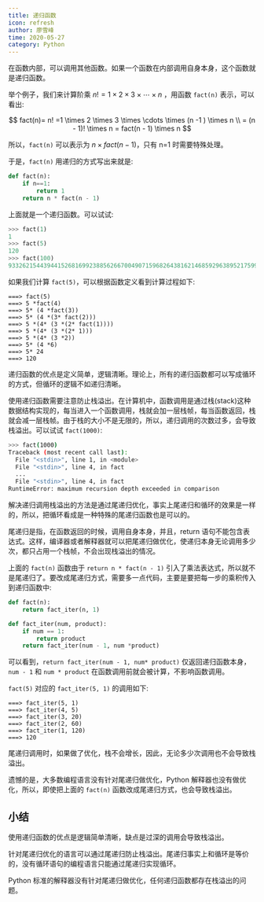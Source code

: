 ```yaml
---
title: 递归函数
icon: refresh
author: 廖雪峰
time: 2020-05-27
category: Python
---
```


在函数内部，可以调用其他函数。如果一个函数在内部调用自身本身，这个函数就是递归函数。

<!-- more -->

举个例子，我们来计算阶乘 $n! = 1 \times 2 \times 3 \times \cdots \times n$ ，用函数 `fact(n)` 表示，可以看出:

$$
fact(n)= n! =1 \times 2 \times 3 \times \cdots \times (n -1 ) \times n \\
= (n - 1)! \times n = fact(n - 1) \times n
$$

所以，`fact(n)` 可以表示为 $n \times fact(n-1)$，只有 n=1 时需要特殊处理。

于是，`fact(n)` 用递归的方式写出来就是:

```py
def fact(n):
    if n==1:
        return 1
    return n * fact(n - 1)
```

上面就是一个递归函数。可以试试:

```py
>>> fact(1)
1
>>> fact(5)
120
>>> fact(100)
93326215443944152681699238856266700490715968264381621468592963895217599993229915608941463976156518286253697920827223758251185210916864000000000000000000000000
```

如果我们计算 `fact(5)`，可以根据函数定义看到计算过程如下:

```text
===> fact(5)
===> 5 *fact(4)
===> 5* (4 *fact(3))
===> 5* (4 *(3* fact(2)))
===> 5 *(4* (3 *(2* fact(1))))
===> 5 *(4* (3 *(2* 1)))
===> 5 *(4* (3 *2))
===> 5* (4 *6)
===> 5* 24
===> 120
```

递归函数的优点是定义简单，逻辑清晰。理论上，所有的递归函数都可以写成循环的方式，但循环的逻辑不如递归清晰。

使用递归函数需要注意防止栈溢出。在计算机中，函数调用是通过栈(stack)这种数据结构实现的，每当进入一个函数调用，栈就会加一层栈帧，每当函数返回，栈就会减一层栈帧。由于栈的大小不是无限的，所以，递归调用的次数过多，会导致栈溢出。可以试试 `fact(1000)`:

```sh
>>> fact(1000)
Traceback (most recent call last):
  File "<stdin>", line 1, in <module>
  File "<stdin>", line 4, in fact
  ...
  File "<stdin>", line 4, in fact
RuntimeError: maximum recursion depth exceeded in comparison
```

解决递归调用栈溢出的方法是通过尾递归优化，事实上尾递归和循环的效果是一样的，所以，把循环看成是一种特殊的尾递归函数也是可以的。

尾递归是指，在函数返回的时候，调用自身本身，并且，return 语句不能包含表达式。这样，编译器或者解释器就可以把尾递归做优化，使递归本身无论调用多少次，都只占用一个栈帧，不会出现栈溢出的情况。

上面的 `fact(n)` 函数由于 `return n * fact(n - 1)` 引入了乘法表达式，所以就不是尾递归了。要改成尾递归方式，需要多一点代码，主要是要把每一步的乘积传入到递归函数中:

```py
def fact(n):
    return fact_iter(n, 1)

def fact_iter(num, product):
    if num == 1:
        return product
    return fact_iter(num - 1, num *product)
```

可以看到，`return fact_iter(num - 1, num* product)` 仅返回递归函数本身，`num - 1` 和 `num * product` 在函数调用前就会被计算，不影响函数调用。

`fact(5)` 对应的 `fact_iter(5, 1)` 的调用如下:

```text
===> fact_iter(5, 1)
===> fact_iter(4, 5)
===> fact_iter(3, 20)
===> fact_iter(2, 60)
===> fact_iter(1, 120)
===> 120
```

尾递归调用时，如果做了优化，栈不会增长，因此，无论多少次调用也不会导致栈溢出。

遗憾的是，大多数编程语言没有针对尾递归做优化，Python 解释器也没有做优化，所以，即使把上面的 `fact(n)` 函数改成尾递归方式，也会导致栈溢出。

## 小结

使用递归函数的优点是逻辑简单清晰，缺点是过深的调用会导致栈溢出。

针对尾递归优化的语言可以通过尾递归防止栈溢出。尾递归事实上和循环是等价的，没有循环语句的编程语言只能通过尾递归实现循环。

Python 标准的解释器没有针对尾递归做优化，任何递归函数都存在栈溢出的问题。
